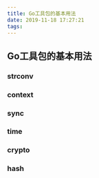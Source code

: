```yaml
---
title: Go工具包的基本用法
date: 2019-11-18 17:27:21
tags:
---
```


## Go工具包的基本用法

### strconv

### context

### sync

### time

### crypto

### hash